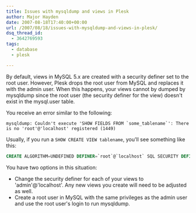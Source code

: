 ```yaml
---
title: Issues with mysqldump and views in Plesk
author: Major Hayden
date: 2007-08-18T17:40:00+00:00
url: /2007/08/18/issues-with-mysqldump-and-views-in-plesk/
dsq_thread_id:
  - 3642769593
tags:
  - database
  - plesk

---
```

By default, views in MySQL 5.x are created with a security definer set to the root user. However, Plesk drops the root user from MySQL and replaces it with the admin user. When this happens, your views cannot by dumped by mysqldump since the root user (the security definer for the view) doesn't exist in the mysql.user table.

You receive an error similar to the following:

```
mysqldump: Couldn't execute 'SHOW FIELDS FROM `some_tablename`': There is no 'root'@'localhost' registered (1449)
```

Usually, if you run a `SHOW CREATE VIEW tablename`, you'll see something like this:

```sql
CREATE ALGORITHM=UNDEFINED DEFINER=`root`@`localhost` SQL SECURITY DEFINER VIEW `some_tablename` AS select distinct `some_database`.`some_tablename`.`some_column` AS `alias` from `some_tablename`
```

You have two options in this situation:

  * Change the security definer for each of your views to 'admin'@'localhost'. Any new views you create will need to be adjusted as well.
  * Create a root user in MySQL with the same privileges as the admin user and use the root user's login to run mysqldump.
